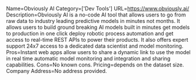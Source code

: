 Name=Obviously AI
Category=['Dev Tools']
URL=https://www.obviously.ai/
Description=Obviously AI is a no-code AI tool that allows users to go from raw data to industry leading predictive models in minutes not months. It allows users to build ground breaking AI models built in minutes get models to production in one click deploy robotic process automation and get access to real-time REST APIs to power their products. It also offers expert support 24x7 access to a dedicated data scientist and model monitoring.
Pros=Instant web apps allow users to share a dynamic link to use the model in real time automatic model monitoring and integration and sharing capabilities.
Cons=No known cons.
Pricing=depends on the dataset size.
Company Address=No address provided.
